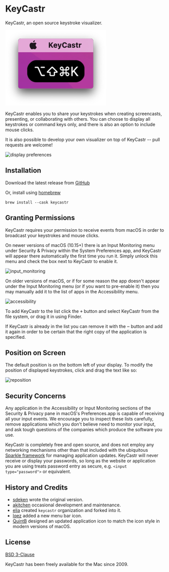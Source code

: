 # KeyCastr

KeyCastr, an open source keystroke visualizer.

![header image](assets/KeyCastr_header.png)

KeyCastr enables you to share your keystrokes when creating screencasts, presenting, or collaborating with others. You can choose to display all keystrokes or command keys only, and there is also an option to include mouse clicks.

It is also possible to develop your own visualizer on top of KeyCastr -- pull requests are welcome!

![display preferences](assets/mouse-click-visualizer.gif)

## Installation

Download the latest release from [GitHub](https://github.com/keycastr/keycastr/releases)

Or, install using [homebrew](http://brew.sh/)

```console
brew install --cask keycastr
```

## Granting Permissions

KeyCastr requires your permission to receive events from macOS in order to broadcast your keystrokes and mouse clicks.

On newer versions of macOS (10.15+) there is an Input Monitoring menu under Security & Privacy within the System Preferences app, and KeyCastr will appear there automatically the first time you run it. Simply unlock this menu and check the box next to KeyCastr to enable it.

![input_monitoring](assets/input_monitoring.png)

On older versions of macOS, or if for some reason the app doesn't appear under the Input Monitoring menu (or if you want to pre-enable it) then you may manually add it to the list of apps in the Accessibility menu.

![accessibility](assets/accessibility.png)

To add KeyCastr to the list click the <kbd>&plus;</kbd> button and select KeyCastr from the file system, or drag it in using Finder.

If KeyCastr is already in the list you can remove it with the <kbd>&minus;</kbd> button and add it again in order to be certain that the right copy of the application is specified.

## Position on Screen

The default position is on the bottom left of your display. To modify the position of displayed keystrokes, click and drag the text like so:

![reposition](assets/reposition.gif)

## Security Concerns

Any application in the Accessibility or Input Monitoring sections of the Security & Privacy pane in macOS's Preferences.app is capable of receiving all your input events. We encourage you to inspect these lists carefully, remove applications which you don't believe need to monitor your input, and ask tough questions of the companies which produce the software you use.

KeyCastr is completely free and open source, and does not employ any networking mechanisms other than that included with the ubiquitous [Sparkle framework](https://sparkle-project.org/) for managing application updates. KeyCastr will never receive or display your passwords, so long as the website or application you are using treats password entry as secure, e.g. `<input type="password">` or equivalent.


## History and Credits

 - [sdeken](https://github.com/sdeken) wrote the original version.
 - [akitchen](https://github.com/akitchen) occasional development and maintenance.
 - [elia](https://github.com/elia) created `keycastr` organization and forked into it.
 - [lqez](https://github.com/lqez) added a new menu bar icon.
 - [QuintB](https://github.com/QuintB) designed an updated application icon to match the icon style in modern versions of macOS.

## License

[BSD 3-Clause](https://opensource.org/licenses/BSD-3-Clause)

KeyCastr has been freely available for the Mac since 2009.
